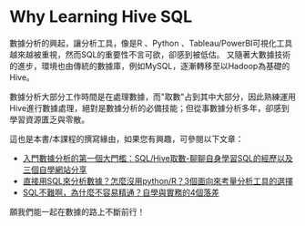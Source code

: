 # Why Learning Hive SQL

數據分析的興起，讓分析工具，像是R 、Python 、Tableau/PowerBI可視化工具越來越被重視，然而SQL的重要性不言可欲，卻感到被低估。 又隨著大數據技術的進步，環境也由傳統的數據庫，例如MySQL，逐漸轉移至以Hadoop為基礎的Hive。

數據分析大部分工作時間是在處理數據，而"取數"占到其中大部分，因此熟練運用Hive進行數據處理，絕對是數據分析的必備技能；但從事數據分析多年，卻感到學習資源匱乏與零散。

這也是本書/本課程的撰寫緣由，如果您有興趣，可參閱以下文章：

* [入門數據分析的第一個大門檻：SQL/Hive取數-聊聊自身學習SQL的經歷以及三個自學網站分享](https://pse.is/3asryr)
* [直接用SQL來分析數據？怎麼沒用python/R？3個面向來考量分析工具的選擇](http://psce.pw/3zd6yc)
* [SQL不難啊，為什麼不容易精通？自學與實務的4個落差](https://pse.is/3cjyft)

願我們能一起在數據的路上不斷前行！
